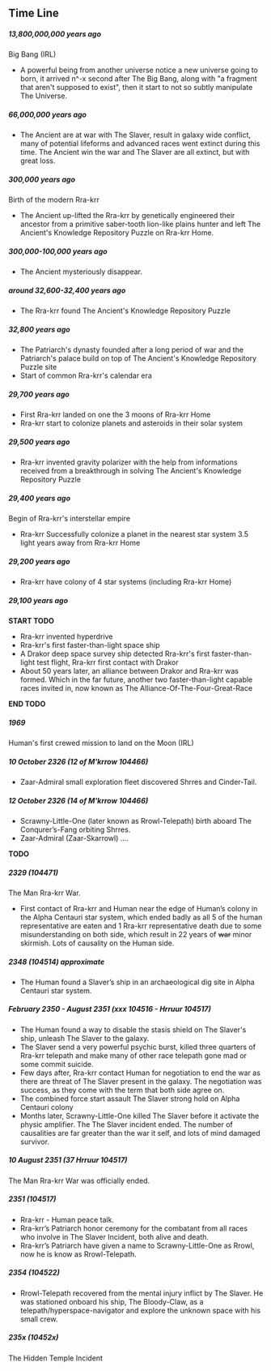 ## Time Line

##### 13,800,000,000 years ago

Big Bang (IRL)

- A powerful being from another universe notice a new universe going to born, it arrived n^-x second after The Big Bang, along with "a fragment that aren't supposed to exist", then it start to not so subtly manipulate The Universe.

##### 66,000,000 years ago

- The Ancient are at war with The Slaver, result in galaxy wide conflict, many of potential lifeforms and advanced races went extinct during this time.
The Ancient win the war and The Slaver are all extinct, but with great loss.

##### 300,000 years ago

Birth of the modern Rra-krr

- The Ancient up-lifted the Rra-krr by genetically engineered their ancestor from a primitive saber-tooth lion-like plains hunter and left The Ancient's Knowledge Repository Puzzle on Rra-krr Home.

##### 300,000-100,000 years ago

- The Ancient mysteriously disappear.

##### around 32,600-32,400 years ago

- The Rra-krr found The Ancient's Knowledge Repository Puzzle

##### 32,800 years ago

- The Patriarch's dynasty founded after a long period of war and the Patriarch's palace build on top of The Ancient's Knowledge Repository Puzzle site
- Start of common Rra-krr's calendar era

##### 29,700 years ago

- First Rra-krr landed on one the 3 moons of Rra-krr Home
- Rra-krr start to colonize planets and asteroids in their solar system

##### 29,500 years ago

- Rra-krr invented gravity polarizer with the help from informations received from a breakthrough in solving The Ancient's Knowledge Repository Puzzle

##### 29,400 years ago

Begin of Rra-krr's interstellar empire

- Rra-krr Successfully colonize a planet in the nearest star system 3.5 light years away from Rra-krr Home

##### 29,200 years ago

- Rra-krr have colony of 4 star systems (including Rra-krr Home)

##### 29,100 years ago

**START TODO**

- Rra-krr invented hyperdrive
- Rra-krr's first faster-than-light space ship
- A Drakor deep space survey ship detected Rra-krr's first faster-than-light test flight, Rra-krr first contact with Drakor
- About 50 years later, an alliance between Drakor and Rra-krr was formed. Which in the far future, another two faster-than-light capable races invited in, now known as The Alliance-Of-The-Four-Great-Race

**END TODO**

##### 1969

Human's first crewed mission to land on the Moon (IRL)

##### 10 October 2326 (12 of M'krrow 104466)

- Zaar-Admiral small exploration fleet discovered Shrres and Cinder-Tail.

##### 12 October 2326 (14 of M'krrow 104466)

- Scrawny-Little-One (later known as Rrowl-Telepath) birth aboard The Conqurer’s-Fang orbiting Shrres.
- Zaar-Admiral (Zaar-Skarrowl) ....

**TODO**

##### 2329 (104471)

The Man Rra-krr War.

- First contact of Rra-krr and Human near the edge of Human’s colony in the Alpha Centauri star system, which ended badly as all 5 of the human representative are eaten and 1 Rra-krr representative death due to some misunderstanding on both side, which result in 22 years of ~~war~~ minor skirmish. Lots of causality on the Human side.

##### 2348 (104514) approximate

- The Human found a Slaver’s ship in an archaeological dig site in Alpha Centauri star system.

##### February 2350 - August 2351 (xxx 104516 - Hrruur 104517)

- The Human found a way to disable the stasis shield on The Slaver's ship, unleash The Slaver to the galaxy.
- The Slaver send a very powerful psychic burst, killed three quarters of Rra-krr telepath and make many of other race telepath gone mad or some commit suicide.
- Few days after, Rra-krr contact Human for negotiation to end the war as there are threat of The Slaver present in the galaxy. The negotiation was success, as they come with the term that both side agree on.
- The combined force start assault The Slaver strong hold on Alpha Centauri colony
- Months later, Scrawny-Little-One killed The Slaver before it activate the physic amplifier.
The The Slaver incident ended. The number of causalities are far greater than the war it self, and lots of mind damaged survivor.

##### 10 August 2351 (37 Hrruur 104517)

The Man Rra-krr War was officially ended.

##### 2351 (104517)

- Rra-krr - Human peace talk.
- Rra-krr’s Patriarch honor ceremony for the combatant from all races who involve in The Slaver Incident, both alive and death.
- Rra-krr’s Patriarch have given a name to Scrawny-Little-One as Rrowl, now he is know as Rrowl-Telepath.

##### 2354 (104522)

- Rrowl-Telepath recovered from the mental injury inflict by The Slaver. He was stationed onboard his ship, The Bloody-Claw, as a telepath/hyperspace-navigator and explore the unknown space with his small crew.

##### 235x (10452x)

The Hidden Temple Incident
